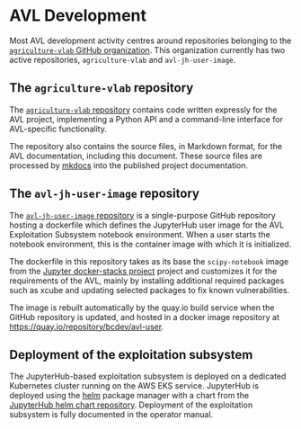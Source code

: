 # AVL Development

Most AVL development activity centres around repositories belonging to the
[`agriculture-vlab` GitHub organization](https://github.com/agriculture-vlab).
This organization currently has two active repositories, `agriculture-vlab`
and `avl-jh-user-image`.

## The `agriculture-vlab` repository

The [`agriculture-vlab` repository](https://github.com/agriculture-vlab/)
contains code written expressly for the AVL project, implementing a Python API
and a command-line interface for AVL-specific functionality.

The repository also contains the source files, in Markdown format, for the AVL
documentation, including this document. These source files are processed
by [mkdocs](https://www.mkdocs.org/) into the published project documentation.

## The `avl-jh-user-image` repository

The [`avl-jh-user-image`
repository](https://github.com/agriculture-vlab/avl-jh-user-image)
is a single-purpose GitHub repository hosting a dockerfile which defines the
JupyterHub user image for the AVL Exploitation Subsystem notebook environment.
When a user starts the notebook environment, this is the container image with
which it is initialized.

The dockerfile in this repository takes as its base the `scipy-notebook` image
from the
[Jupyter docker-stacks project](https://github.com/jupyter/docker-stacks)
project and customizes it for the requirements of the AVL, mainly by
installing additional required packages such as xcube and updating selected
packages to fix known vulnerabilities.

The image is rebuilt automatically by the quay.io build service when the
GitHub repository is updated, and hosted in a docker image repository at
<https://quay.io/repository/bcdev/avl-user>.

## Deployment of the exploitation subsystem

The JupyterHub-based exploitation subsystem is deployed on a dedicated
Kubernetes cluster running on the AWS EKS service. JupyterHub is deployed
using the [helm](https://helm.sh/) package manager with a chart from the
[JupyterHub helm chart repository](https://jupyterhub.github.io/helm-chart/).
Deployment of the exploitation subsystem is fully documented in the operator
manual.
